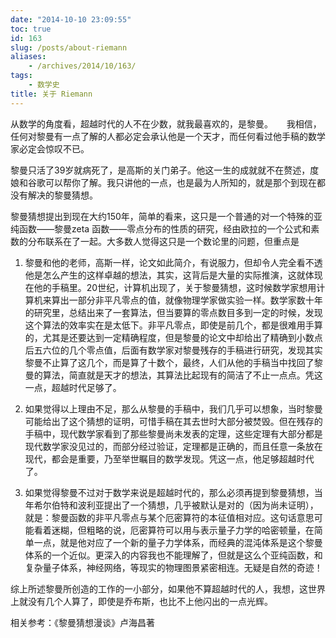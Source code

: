 ```yaml
---
date: "2014-10-10 23:09:55"
toc: true
id: 163
slug: /posts/about-riemann
aliases:
    - /archives/2014/10/163/
tags:
    - 数学史
title: 关于 Riemann
---
```


从数学的角度看，超越时代的人不在少数，就我最喜欢的，是黎曼。
　
我相信，任何对黎曼有一点了解的人都必定会承认他是一个天才，而任何看过他手稿的数学家必定会惊叹不已。

黎曼只活了39岁就病死了，是高斯的关门弟子。他这一生的成就就不在赘述，度娘和谷歌可以帮你了解。我只讲他的一点，也是最为人所知的，就是那个到现在都没有解决的黎曼猜想。

黎曼猜想提出到现在大约150年，简单的看来，这只是一个普通的对一个特殊的亚纯函数——黎曼zeta 函数——零点分布的性质的研究，经由欧拉的一个公式和素数的分布联系在了一起。大多数人觉得这只是一个数论里的问题，但重点是

1. 黎曼和他的老师，高斯一样，论文如此简介，有说服力，但却令人完全看不透他是怎么产生的这样卓越的想法，其实，这背后是大量的实际推演，这就体现在他的手稿里。20世纪，计算机出现了，关于黎曼猜想，这时候数学家想用计算机来算出一部分非平凡零点的值，就像物理学家做实验一样。数学家数十年的研究里，总结出来了一套算法，但当要算的零点数目多到一定的时候，发现这个算法的效率实在是太低下。非平凡零点，即使是前几个，都是很难用手算的，尤其是还要达到一定精确程度，但是黎曼的论文中却给出了精确到小数点后五六位的几个零点值，后面有数学家对黎曼残存的手稿进行研究，发现其实黎曼不止算了这几个，而是算了十数个，最终，人们从他的手稿当中找回了黎曼的算法，简直就是天才的想法，其算法比起现有的简洁了不止一点点。凭这一点，超越时代足够了。

2. 如果觉得以上理由不足，那么从黎曼的手稿中，我们几乎可以想象，当时黎曼可能给出了这个猜想的证明，可惜手稿在其去世时大部分被焚毁。但在残存的手稿中，现代数学家看到了那些黎曼尚未发表的定理，这些定理有大部分都是现代数学家没见过的，而部分经过验证，定理都是正确的，而且任意一条放在现代，都会是重要，乃至举世瞩目的数学发现。凭这一点，他足够超越时代了。

3. 如果觉得黎曼不过对于数学来说是超越时代的，那么必须再提到黎曼猜想，当年希尔伯特和波利亚提出了一个猜想，几乎被默认是对的（因为尚未证明），就是：黎曼函数的非平凡零点与某个厄密算符的本征值相对应。这句话意思可能看着迷糊，但粗略的说，厄密算符可以用与表示量子力学的哈密顿量，在简单一点，就是他对应了一个新的量子力学体系，而经典的混沌体系是这个黎曼体系的一个近似。更深入的内容我也不能理解了，但就是这么个亚纯函数，和复杂量子体系，神经网络，等现实的物理图景紧密相连。无疑是自然的奇迹！

综上所述黎曼所创造的工作的一小部分，如果他不算超越时代的人，我想，这世界上就没有几个人算了，即使是乔布斯，也比不上他闪出的一点光辉。

相关参考：《黎曼猜想漫谈》卢海昌著 
